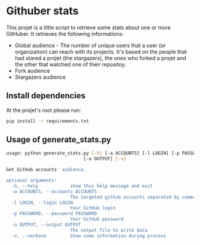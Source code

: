# Githuber stats
This projet is a little script to retrieve some stats about one or more GitHuber. 
It retrieves the following informations: 

- Global audience - The number of unique users that a user (or organization) can reach with its projects. It's based on the people that had stared a projet (the stargazers), the ones who forked a projet and the other that watched one of their repositoy.
- Fork audience
- Stargazers audience

## Install dependencies
At the projet's root please run:

```bash
pip install -r requirements.txt
```

## Usage of generate_stats.py
```bash
usage: python generate_stats.py [-h] [-a ACCOUNTS] [-l LOGIN] [-p PASSWORD]
                             [-o OUTPUT] [-v]

Get GitHub accounts' audience.

optional arguments:
  -h, --help            show this help message and exit
  -a ACCOUNTS, --accounts ACCOUNTS
                        The targeted github accounts separated by comma.
  -l LOGIN, --login LOGIN
                        Your GitHub login
  -p PASSWORD, --password PASSWORD
                        Your GitHub password
  -o OUTPUT, --output OUTPUT
                        The output file to write data
  -v, --verbose         Show some information during process

```

